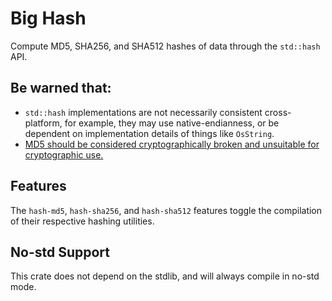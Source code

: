 # Big Hash

Compute MD5, SHA256, and SHA512 hashes of data through the `std::hash` 
API.

## Be warned that:

- `std::hash` implementations are not necessarily consistent 
  cross-platform, for example, they may use native-endianness,
  or be dependent on implementation details of things like 
  `OsString`.
- [MD5 should be considered cryptographically broken and unsuitable
  for cryptographic use.][1]

[1]: https://github.com/stainless-steel/md5#security-warning

## Features

The `hash-md5`, `hash-sha256`, and `hash-sha512` features toggle the 
compilation of their respective hashing utilities.


## No-std Support

This crate does not depend on the stdlib, and will always compile
in no-std mode.
